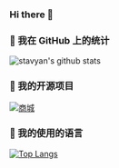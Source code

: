 ### Hi there 👋

### 🌱 我在 GitHub 上的统计

![stavyan's github stats](https://github-readme-stats.vercel.app/api?username=stavyan&show_icons=true&theme=gruvbox)

### 🌱 我的开源项目

[![商城](https://github-readme-stats.vercel.app/api/pin/?username=stavyan&repo=github-readme-stats)](https://github.com/stavyan/TinyShop-UniApp)

### 🌱 我的使用的语言

[![Top Langs](https://github-readme-stats.vercel.app/api/top-langs/?username=stavyan&hide=javascript,html)](https://github.com/stavyan/TinyShop-UniApp)

